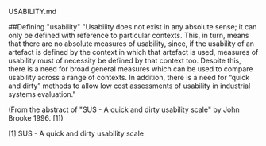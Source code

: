 USABILITY.md

##Defining "usability"
"Usability does not exist in any absolute sense; it can only be defined with reference to particular contexts. This, in turn, means that there are no absolute measures of usability, since, if the usability of an artefact is defined by the context in which that artefact is used, measures of usability must of necessity be defined by that context too. Despite this, there is a need for broad general measures which can be used to compare usability across a range of contexts. In addition, there is a need for “quick and dirty” methods to allow low cost assessments of usability in industrial systems evaluation."

(From the abstract of "SUS - A quick and dirty usability scale" by John Brooke 1996. [1])

[1] SUS - A quick and dirty usability scale
